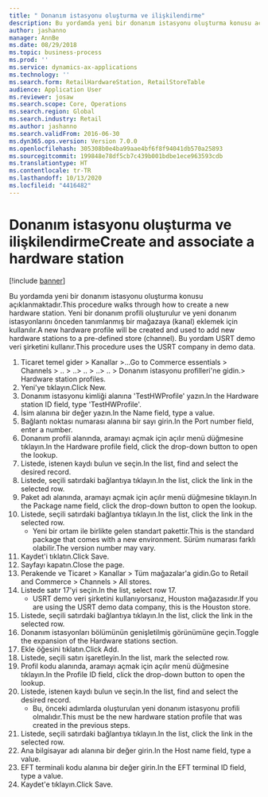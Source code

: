 ```yaml
---
title: " Donanım istasyonu oluşturma ve ilişkilendirme"
description: Bu yordamda yeni bir donanım istasyonu oluşturma konusu açıklanmaktadır.
author: jashanno
manager: AnnBe
ms.date: 08/29/2018
ms.topic: business-process
ms.prod: ''
ms.service: dynamics-ax-applications
ms.technology: ''
ms.search.form: RetailHardwareStation, RetailStoreTable
audience: Application User
ms.reviewer: josaw
ms.search.scope: Core, Operations
ms.search.region: Global
ms.search.industry: Retail
ms.author: jashanno
ms.search.validFrom: 2016-06-30
ms.dyn365.ops.version: Version 7.0.0
ms.openlocfilehash: 305308b0e4ba99aae4bf6f8f94041db570a25893
ms.sourcegitcommit: 199848e78df5cb7c439b001bdbe1ece963593cdb
ms.translationtype: HT
ms.contentlocale: tr-TR
ms.lasthandoff: 10/13/2020
ms.locfileid: "4416482"
---
```

# <a name="create-and-associate-a-hardware-station"></a><span data-ttu-id="8646c-103"> Donanım istasyonu oluşturma ve ilişkilendirme</span><span class="sxs-lookup"><span data-stu-id="8646c-103">Create and associate a hardware station</span></span>

[!include [banner](../includes/banner.md)]

<span data-ttu-id="8646c-104">Bu yordamda yeni bir donanım istasyonu oluşturma konusu açıklanmaktadır.</span><span class="sxs-lookup"><span data-stu-id="8646c-104">This procedure walks through how to create a new hardware station.</span></span> <span data-ttu-id="8646c-105">Yeni bir donanım profili oluşturulur ve yeni donanım istasyonlarını önceden tanımlanmış bir mağazaya (kanal) eklemek için kullanılır.</span><span class="sxs-lookup"><span data-stu-id="8646c-105">A new hardware profile will be created and used to add new hardware stations to a pre-defined store (channel).</span></span> <span data-ttu-id="8646c-106">Bu yordam USRT demo veri şirketini kullanır.</span><span class="sxs-lookup"><span data-stu-id="8646c-106">This procedure uses the USRT company in demo data.</span></span>

1. <span data-ttu-id="8646c-107">Ticaret temel gider > Kanallar >...</span><span class="sxs-lookup"><span data-stu-id="8646c-107">Go to Commerce essentials > Channels > ..</span></span> <span data-ttu-id="8646c-108">> ..</span><span class="sxs-lookup"><span data-stu-id="8646c-108">> ..</span></span> <span data-ttu-id="8646c-109">> ..</span><span class="sxs-lookup"><span data-stu-id="8646c-109">> ..</span></span> <span data-ttu-id="8646c-110">> Donanım istasyonu profilleri'ne gidin.</span><span class="sxs-lookup"><span data-stu-id="8646c-110">> Hardware station profiles.</span></span>
2. <span data-ttu-id="8646c-111">Yeni'ye tıklayın.</span><span class="sxs-lookup"><span data-stu-id="8646c-111">Click New.</span></span>
3. <span data-ttu-id="8646c-112">Donanım istasyonu kimliği alanına 'TestHWProfile' yazın.</span><span class="sxs-lookup"><span data-stu-id="8646c-112">In the Hardware station ID field, type 'TestHWProfile'.</span></span>
4. <span data-ttu-id="8646c-113">İsim alanına bir değer yazın.</span><span class="sxs-lookup"><span data-stu-id="8646c-113">In the Name field, type a value.</span></span>
5. <span data-ttu-id="8646c-114">Bağlantı noktası numarası alanına bir sayı girin.</span><span class="sxs-lookup"><span data-stu-id="8646c-114">In the Port number field, enter a number.</span></span>
6. <span data-ttu-id="8646c-115">Donanım profili alanında, aramayı açmak için açılır menü düğmesine tıklayın.</span><span class="sxs-lookup"><span data-stu-id="8646c-115">In the Hardware profile field, click the drop-down button to open the lookup.</span></span>
7. <span data-ttu-id="8646c-116">Listede, istenen kaydı bulun ve seçin.</span><span class="sxs-lookup"><span data-stu-id="8646c-116">In the list, find and select the desired record.</span></span>
8. <span data-ttu-id="8646c-117">Listede, seçili satırdaki bağlantıya tıklayın.</span><span class="sxs-lookup"><span data-stu-id="8646c-117">In the list, click the link in the selected row.</span></span>
9. <span data-ttu-id="8646c-118">Paket adı alanında, aramayı açmak için açılır menü düğmesine tıklayın.</span><span class="sxs-lookup"><span data-stu-id="8646c-118">In the Package name field, click the drop-down button to open the lookup.</span></span>
10. <span data-ttu-id="8646c-119">Listede, seçili satırdaki bağlantıya tıklayın.</span><span class="sxs-lookup"><span data-stu-id="8646c-119">In the list, click the link in the selected row.</span></span>
    * <span data-ttu-id="8646c-120">Yeni bir ortam ile birlikte gelen standart pakettir.</span><span class="sxs-lookup"><span data-stu-id="8646c-120">This is the standard package that comes with a new environment.</span></span> <span data-ttu-id="8646c-121">Sürüm numarası farklı olabilir.</span><span class="sxs-lookup"><span data-stu-id="8646c-121">The version number may vary.</span></span>  
11. <span data-ttu-id="8646c-122">Kaydet'i tıklatın.</span><span class="sxs-lookup"><span data-stu-id="8646c-122">Click Save.</span></span>
12. <span data-ttu-id="8646c-123">Sayfayı kapatın.</span><span class="sxs-lookup"><span data-stu-id="8646c-123">Close the page.</span></span>
13. <span data-ttu-id="8646c-124">Perakende ve Ticaret > Kanallar > Tüm mağazalar'a gidin.</span><span class="sxs-lookup"><span data-stu-id="8646c-124">Go to Retail and Commerce > Channels > All stores.</span></span>
14. <span data-ttu-id="8646c-125">Listede satır 17'yi seçin.</span><span class="sxs-lookup"><span data-stu-id="8646c-125">In the list, select row 17.</span></span>
    * <span data-ttu-id="8646c-126">USRT demo veri şirketini kullanıyorsanız, Houston mağazasıdır.</span><span class="sxs-lookup"><span data-stu-id="8646c-126">If you are using the USRT demo data company, this is the Houston store.</span></span>  
15. <span data-ttu-id="8646c-127">Listede, seçili satırdaki bağlantıya tıklayın.</span><span class="sxs-lookup"><span data-stu-id="8646c-127">In the list, click the link in the selected row.</span></span>
16. <span data-ttu-id="8646c-128">Donanım istasyonları bölümünün genişletilmiş görünümüne geçin.</span><span class="sxs-lookup"><span data-stu-id="8646c-128">Toggle the expansion of the Hardware stations section.</span></span>
17. <span data-ttu-id="8646c-129">Ekle öğesini tıklatın.</span><span class="sxs-lookup"><span data-stu-id="8646c-129">Click Add.</span></span>
18. <span data-ttu-id="8646c-130">Listede, seçili satırı işaretleyin.</span><span class="sxs-lookup"><span data-stu-id="8646c-130">In the list, mark the selected row.</span></span>
19. <span data-ttu-id="8646c-131">Profil kodu alanında, aramayı açmak için açılır menü düğmesine tıklayın.</span><span class="sxs-lookup"><span data-stu-id="8646c-131">In the Profile ID field, click the drop-down button to open the lookup.</span></span>
20. <span data-ttu-id="8646c-132">Listede, istenen kaydı bulun ve seçin.</span><span class="sxs-lookup"><span data-stu-id="8646c-132">In the list, find and select the desired record.</span></span>
    * <span data-ttu-id="8646c-133">Bu, önceki adımlarda oluşturulan yeni donanım istasyonu profili olmalıdır.</span><span class="sxs-lookup"><span data-stu-id="8646c-133">This must be the new hardware station profile that was created in the previous steps.</span></span>  
21. <span data-ttu-id="8646c-134">Listede, seçili satırdaki bağlantıya tıklayın.</span><span class="sxs-lookup"><span data-stu-id="8646c-134">In the list, click the link in the selected row.</span></span>
22. <span data-ttu-id="8646c-135">Ana bilgisayar adı alanına bir değer girin.</span><span class="sxs-lookup"><span data-stu-id="8646c-135">In the Host name field, type a value.</span></span>
23. <span data-ttu-id="8646c-136">EFT terminali kodu alanına bir değer girin.</span><span class="sxs-lookup"><span data-stu-id="8646c-136">In the EFT terminal ID field, type a value.</span></span>
24. <span data-ttu-id="8646c-137">Kaydet'e tıklayın.</span><span class="sxs-lookup"><span data-stu-id="8646c-137">Click Save.</span></span>

